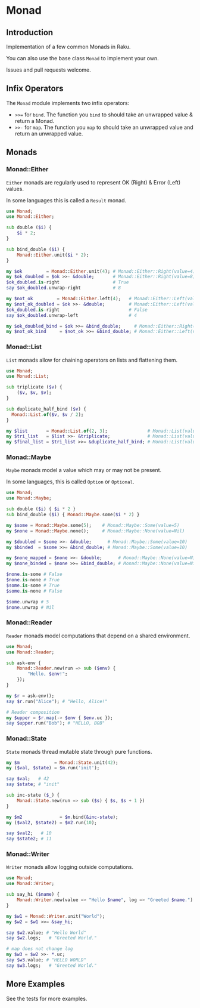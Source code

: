 # Monad

## Introduction

Implementation of a few common Monads in Raku.

You can also use the base class `Monad` to implement your own.

Issues and pull requests welcome.

## Infix Operators

The `Monad` module implements two infix operators:

- `>>=` for `bind`. The function you `bind` to should take an unwrapped value & return a Monad.
- `>>-` for `map`. The function you `map` to should take an unwrapped value and return an unwrapped value.

## Monads

### Monad::Either

`Either` monads are regularly used to represent OK (Right) & Error (Left) values.

In some languages this is called a `Result` monad.

```raku
use Monad;
use Monad::Either;

sub double ($i) {
    $i * 2;
}

sub bind_double ($i) {
    Monad::Either.unit($i * 2);
}

my $ok         = Monad::Either.unit(4); # Monad::Either::Right(value=4)
my $ok_doubled = $ok >>- &double;       # Monad::Either::Right(value=8)
$ok_doubled.is-right                    # True
say $ok_doubled.unwrap-right            # 8

my $not_ok         = Monad::Either.left(4);   # Monad::Either::Left(value=4)
my $not_ok_doubled = $ok >>- &double;         # Monad::Either::Left(value=8)
$ok_doubled.is-right                          # False
say $ok_doubled.unwrap-left                   # 4

my $ok_doubled_bind = $ok >>= &bind_double;     # Monad::Either::Right(value=8)
my $not_ok_bind     = $not_ok >>= &bind_double; # Monad::Either::Left(value=4)
```

### Monad::List

`List` monads allow for chaining operators on lists and flattening them.

```raku
use Monad;
use Monad::List;

sub triplicate ($v) {
    ($v, $v, $v);
}

sub duplicate_half_bind ($v) {
  Monad::List.of($v, $v / 2);
}

my $list       = Monad::List.of(2, 3);               # Monad::List(value=[2,3])
my $tri_list   = $list >>- &triplicate;              # Monad::List(value=[2,2,2,3,3,3])
my $final_list = $tri_list >>= &duplicate_half_bind; # Monad::List(value=[2,1,2,1,2,1,3,1.5,3,1.5,3,1.5])
```

### Monad::Maybe

`Maybe` monads model a value which may or may not be present.

In some languages, this is called `Option` or `Optional`.

```raku
use Monad;
use Monad::Maybe;

sub double ($i) { $i * 2 }
sub bind_double ($i) { Monad::Maybe.some($i * 2) }

my $some = Monad::Maybe.some(5);    # Monad::Maybe::Some(value=5)
my $none = Monad::Maybe.none();     # Monad::Maybe::None(value=Nil)

my $doubled = $some >>- &double;      # Monad::Maybe::Some(value=10)
my $binded  = $some >>= &bind_double; # Monad::Maybe::Some(value=10)

my $none_mapped = $none >>- &double;      # Monad::Maybe::None(value=Nil)
my $none_binded = $none >>= &bind_double; # Monad::Maybe::None(value=Nil)

$none.is-some # False
$none.is-none # True
$some.is-some # True
$some.is-none # False

$some.unwrap # 5
$none.unwrap # Nil
```

### Monad::Reader

`Reader` monads model computations that depend on a shared environment.

```raku
use Monad;
use Monad::Reader;

sub ask-env {
    Monad::Reader.new(run => sub ($env) {
        "Hello, $env!";
    });
}

my $r = ask-env();
say $r.run("Alice"); # "Hello, Alice!"

# Reader composition
my $upper = $r.map(-> $env { $env.uc });
say $upper.run("Bob"); # "HELLO, BOB"
```

### Monad::State

`State` monads thread mutable state through pure functions.

```raku
my $m             = Monad::State.unit(42);
my ($val, $state) = $m.run('init');

say $val;   # 42
say $state; # "init"

sub inc-state ($_) {
	Monad::State.new(run => sub ($s) { $s, $s + 1 })
}

my $m2              = $m.bind(&inc-state);
my ($val2, $state2) = $m2.run(10);

say $val2;   # 10
say $state2; # 11
```

### Monad::Writer

`Writer` monads allow logging outside computations.

```raku
use Monad;
use Monad::Writer;

sub say_hi ($name) {
    Monad::Writer.new(value => "Hello $name", log => "Greeted $name.")
}

my $w1 = Monad::Writer.unit("World");
my $w2 = $w1 >>= &say_hi;

say $w2.value; # "Hello World"
say $w2.logs;   # "Greeted World."

# map does not change log
my $w3 = $w2 >>- *.uc;
say $w3.value; # "HELLO WORLD"
say $w3.logs;   # "Greeted World."
```

## More Examples

See the tests for more examples.
